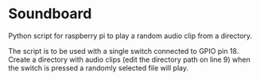 Soundboard
==========

Python script for raspberry pi to play a random audio clip from a directory. 

The script is to be used with a single switch connected to GPIO pin 18. Create a directory with audio clips (edit the directory path on line 9) when the switch is pressed a randomly selected file will play.
